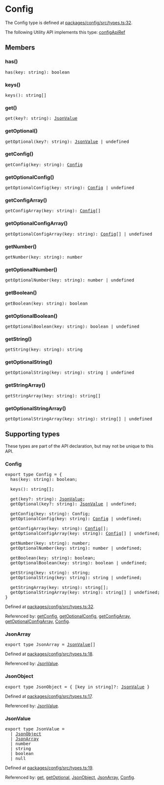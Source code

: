 # Config

The Config type is defined at
[packages/config/src/types.ts:32](https://github.com/backstage/backstage/blob/a4dbd8353cfa4d4d4334473e2c33afcda64e130d/packages/config/src/types.ts#L32).

The following Utility API implements this type:
[configApiRef](./README.md#config)

## Members

### has()

<pre>
has(key: string): boolean
</pre>

### keys()

<pre>
keys(): string[]
</pre>

### get()

<pre>
get(key?: string): <a href="#jsonvalue">JsonValue</a>
</pre>

### getOptional()

<pre>
getOptional(key?: string): <a href="#jsonvalue">JsonValue</a> | undefined
</pre>

### getConfig()

<pre>
getConfig(key: string): <a href="#config">Config</a>
</pre>

### getOptionalConfig()

<pre>
getOptionalConfig(key: string): <a href="#config">Config</a> | undefined
</pre>

### getConfigArray()

<pre>
getConfigArray(key: string): <a href="#config">Config</a>[]
</pre>

### getOptionalConfigArray()

<pre>
getOptionalConfigArray(key: string): <a href="#config">Config</a>[] | undefined
</pre>

### getNumber()

<pre>
getNumber(key: string): number
</pre>

### getOptionalNumber()

<pre>
getOptionalNumber(key: string): number | undefined
</pre>

### getBoolean()

<pre>
getBoolean(key: string): boolean
</pre>

### getOptionalBoolean()

<pre>
getOptionalBoolean(key: string): boolean | undefined
</pre>

### getString()

<pre>
getString(key: string): string
</pre>

### getOptionalString()

<pre>
getOptionalString(key: string): string | undefined
</pre>

### getStringArray()

<pre>
getStringArray(key: string): string[]
</pre>

### getOptionalStringArray()

<pre>
getOptionalStringArray(key: string): string[] | undefined
</pre>

## Supporting types

These types are part of the API declaration, but may not be unique to this API.

### Config

<pre>
export type Config = {
  has(key: string): boolean;

  keys(): string[];

  get(key?: string): <a href="#jsonvalue">JsonValue</a>;
  getOptional(key?: string): <a href="#jsonvalue">JsonValue</a> | undefined;

  getConfig(key: string): Config;
  getOptionalConfig(key: string): <a href="#config">Config</a> | undefined;

  getConfigArray(key: string): <a href="#config">Config</a>[];
  getOptionalConfigArray(key: string): <a href="#config">Config</a>[] | undefined;

  getNumber(key: string): number;
  getOptionalNumber(key: string): number | undefined;

  getBoolean(key: string): boolean;
  getOptionalBoolean(key: string): boolean | undefined;

  getString(key: string): string;
  getOptionalString(key: string): string | undefined;

  getStringArray(key: string): string[];
  getOptionalStringArray(key: string): string[] | undefined;
}
</pre>

Defined at
[packages/config/src/types.ts:32](https://github.com/backstage/backstage/blob/a4dbd8353cfa4d4d4334473e2c33afcda64e130d/packages/config/src/types.ts#L32).

Referenced by: [getConfig](#getconfig), [getOptionalConfig](#getoptionalconfig),
[getConfigArray](#getconfigarray),
[getOptionalConfigArray](#getoptionalconfigarray), [Config](#config).

### JsonArray

<pre>
export type JsonArray = <a href="#jsonvalue">JsonValue</a>[]
</pre>

Defined at
[packages/config/src/types.ts:18](https://github.com/backstage/backstage/blob/a4dbd8353cfa4d4d4334473e2c33afcda64e130d/packages/config/src/types.ts#L18).

Referenced by: [JsonValue](#jsonvalue).

### JsonObject

<pre>
export type JsonObject = { [key in string]?: <a href="#jsonvalue">JsonValue</a> }
</pre>

Defined at
[packages/config/src/types.ts:17](https://github.com/backstage/backstage/blob/a4dbd8353cfa4d4d4334473e2c33afcda64e130d/packages/config/src/types.ts#L17).

Referenced by: [JsonValue](#jsonvalue).

### JsonValue

<pre>
export type JsonValue =
  | <a href="#jsonobject">JsonObject</a>
  | <a href="#jsonarray">JsonArray</a>
  | number
  | string
  | boolean
  | null
</pre>

Defined at
[packages/config/src/types.ts:19](https://github.com/backstage/backstage/blob/a4dbd8353cfa4d4d4334473e2c33afcda64e130d/packages/config/src/types.ts#L19).

Referenced by: [get](#get), [getOptional](#getoptional),
[JsonObject](#jsonobject), [JsonArray](#jsonarray), [Config](#config).
